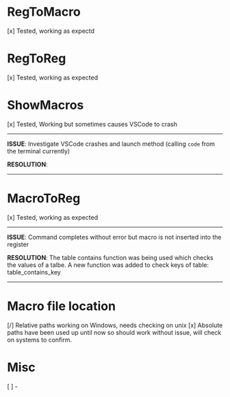 # RegToMacro

[x] Tested, working as expectd

# RegToReg

[x] Tested, working as expected

# ShowMacros

[x] Tested, Working but sometimes causes VSCode to crash

*****
**ISSUE**: Investigate VSCode crashes and launch method (calling ```code``` from the terminal currently) 

**RESOLUTION**: 
*****

# MacroToReg

[x] Tested, working as expected

*****
**ISSUE**: Command completes without error but macro is not inserted into the register

**RESOLUTION**: The table contains function was being used which checks the values of a talbe. A new function was added to check keys of table: table_contains_key
*****

# Macro file location

[/] Relative paths working on Windows, needs checking on unix
[x] Absolute paths have been used up until now so should work without issue, will check on systems to confirm.


# Misc

[ ] - 
